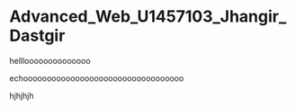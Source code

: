 # Advanced_Web_U1457103_Jhangir_Dastgir
hellloooooooooooooo

echoooooooooooooooooooooooooooooooooo

hjhjhjh
